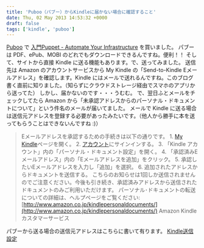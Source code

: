 ```yaml
---
title: 'Puboo（パブー）からKindleに届かない場合に確認すること'
date: Thu, 02 May 2013 14:53:32 +0000
draft: false
tags: ['kindle', 'puboo']
---
```


[Puboo](http://p.booklog.jp/) で [入門Puppet - Automate Your Infrastructure](http://p.booklog.jp/book/70667) を買いました。 パブーは PDF、ePub、MOBI のどれでもダウンロードできるんですね。便利！！ そして、サイトから直接 Kindle に送る機能もあります。で、送ってみました。 送信先は Amazon のアカウントサービスから My Kindle の「Send-to-Kindle Eメールアドレス」を確認します。Kindle にはメールで送れるんですね。このブログ書く直前に知りました。（知らずにクラウドストレージ経由でスマホのアプリから送ってた） しかし、届かないのです・・・うむむ。 で、翌日ふとメールをチェックしてたら Amazon から「未承認アドレスからのパーソナル・ドキュメントについて」という件名のメールが届いてました。 メールで Kindle に送る場合は送信元アドレスを登録する必要があったみたいです。（他人から勝手に本を送ってもらうことはできないんですね :)）

> Eメールアドレスを承認するための手続きは以下の通りです。 1. [My Kindle](http://www.amazon.co.jp/mykindle)ページを開く。 2. [アカウント](http://www.amazon.co.jp/)にサインインする。 3. 「Kindle アカウント」内の「パーソナル・ドキュメント設定」を開く。 4. 「承認済みEメールアドレス」内の「Eメールアドレスを追加」をクリック。 5. 承認したいEメールアドレスを入力し「追加」を選択。 6. 追加されたアドレスからドキュメントを送信する。 こちらのお知らせは1回しか送信されませんのでご注意ください。今後も引き続き、承認済みアドレスから送信されたドキュメントのみご利用いただけます。 パーソナル･ドキュメントの転送についての詳細は、ヘルプページをご覧ください: [http://www.amazon.co.jp/kindlepersonaldocuments/](http://www.amazon.co.jp/kindlepersonaldocuments/) Amazon Kindle カスタマーサービス

パブーから送る場合の送信元アドレスはこちらに書いて有ります。 [Kindle送信設定](https://p.booklog.jp/setting/kindle)
